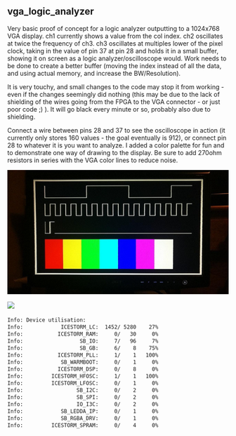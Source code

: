 ## vga_logic_analyzer

Very basic proof of concept for a logic analyzer outputting to a 1024x768 VGA display. ch1 currently shows a value from the col index. ch2 oscillates at twice the frequency of ch3. ch3 oscillates at multiples lower of the pixel clock, taking in the value of pin 37 at pin 28 and holds it in a small buffer, showing it on screen as a logic analyzer/oscilloscope would. Work needs to be done to create a better buffer (moving the index instead of all the data, and using actual memory, and increase the BW/Resolution).

It is very touchy, and small changes to the code may stop it from working - even if the changes seemingly did nothing (this may be due to the lack of shielding of the wires going from the FPGA to the VGA connector - or just poor code ;) ). It will go black every minute or so, probably also due to shielding.

Connect a wire between pins 28 and 37 to see the oscilloscope in action (it currently only stores 160 values - the goal eventually is 912), or connect pin 28 to whatever it is you want to analyze. I added a color palette for fun and to demonstrate one way of drawing to the display. Be sure to add 270ohm resistors in series with the VGA color lines to reduce noise.

![Logic Analyzer Display Output](./logic_analyzer.jpg)

![](./top.svg)

```
Info: Device utilisation:
Info: 	         ICESTORM_LC:  1452/ 5280    27%
Info: 	        ICESTORM_RAM:     0/   30     0%
Info: 	               SB_IO:     7/   96     7%
Info: 	               SB_GB:     6/    8    75%
Info: 	        ICESTORM_PLL:     1/    1   100%
Info: 	         SB_WARMBOOT:     0/    1     0%
Info: 	        ICESTORM_DSP:     0/    8     0%
Info: 	      ICESTORM_HFOSC:     1/    1   100%
Info: 	      ICESTORM_LFOSC:     0/    1     0%
Info: 	              SB_I2C:     0/    2     0%
Info: 	              SB_SPI:     0/    2     0%
Info: 	              IO_I3C:     0/    2     0%
Info: 	         SB_LEDDA_IP:     0/    1     0%
Info: 	         SB_RGBA_DRV:     0/    1     0%
Info: 	      ICESTORM_SPRAM:     0/    4     0%
```

